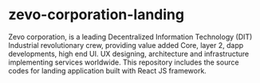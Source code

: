 # zevo-corporation-landing
Zevo corporation, is a leading Decentralized Information Technology (DIT) Industrial revolutionary crew, providing value added Core, layer 2, dapp developments, high end UI. UX designing, architecture and infrastructure implementing services worldwide. This repository includes the source codes for landing application built with React JS framework.
